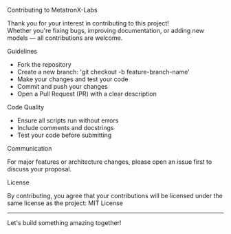 Contributing to MetatronX-Labs

Thank you for your interest in contributing to this project!  
Whether you're fixing bugs, improving documentation, or adding new models — all contributions are welcome.

Guidelines

- Fork the repository
- Create a new branch: 'git checkout -b feature-branch-name'
- Make your changes and test your code
- Commit and push your changes
- Open a Pull Request (PR) with a clear description

Code Quality

- Ensure all scripts run without errors
- Include comments and docstrings
- Test your code before submitting

Communication

For major features or architecture changes, please open an issue first to discuss your proposal.

License

By contributing, you agree that your contributions will be licensed under the same license as the project: MIT License

----------------------------------------

Let's build something amazing together!
